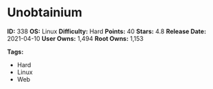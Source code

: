 # Unobtainium

**ID:** 338
**OS:** Linux
**Difficulty:** Hard
**Points:** 40
**Stars:** 4.8
**Release Date:** 2021-04-10
**User Owns:** 1,494
**Root Owns:** 1,153

**Tags:**
- Hard
- Linux
- Web

